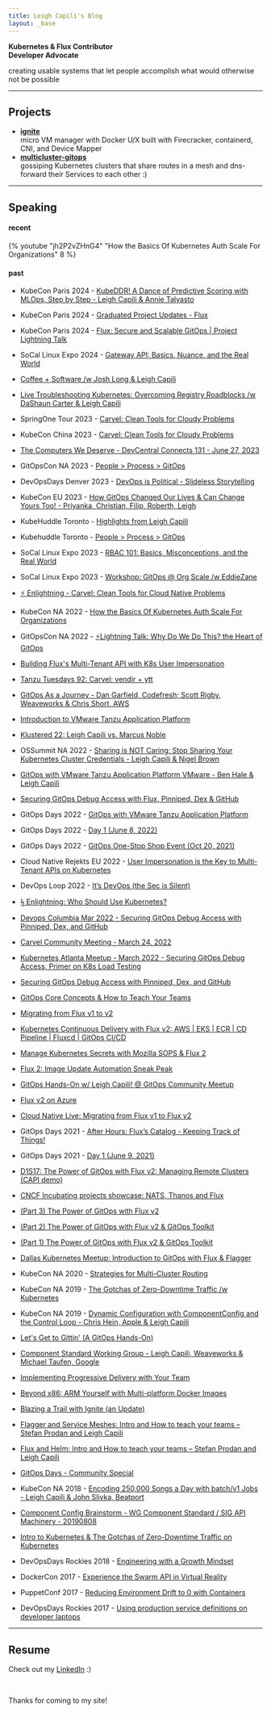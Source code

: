 ```yaml
---
title: Leigh Capili's Blog
layout: _base
---
```


**Kubernetes & Flux Contributor**  
**Developer Advocate**  

creating usable systems that let people accomplish what would otherwise not be possible
_________

## Projects

- **[ignite](https://github.com/weaveworks/ignite)**  
  micro VM manager with Docker U/X built with Firecracker, containerd, CNI, and Device Mapper
- **[multicluster-gitops](https://github.com/stealthybox/multicluster-gitops)**  
  gossiping Kubernetes clusters that share routes in a mesh and dns-forward their Services to each other :)
_________

## Speaking

<!-- #### upcoming -->

#### recent
{% youtube "jh2P2vZHnG4" "How the Basics Of Kubernetes Auth Scale For Organizations" 8 %}

#### past
  - KubeCon Paris 2024 - [KubeDDR! A Dance of Predictive Scoring with MLOps, Step by Step - Leigh Capili & Annie Talvasto](https://www.youtube.com/watch?v=46dGFsIxCLA&pp=ygUMbGVpZ2ggY2FwaWxp)
  - KubeCon Paris 2024 - [Graduated Project Updates - Flux](https://www.youtube.com/watch?v=pW-R7wk_YQI&t=328s)
  - KubeCon Paris 2024 - [Flux: Secure and Scalable GitOps | Project Lightning Talk](https://www.youtube.com/watch?v=LTwJIMWovO4&pp=ygUka3ViZWNvbiBwcm9qZWN0IGxpZ2h0bmluZyB0YWxrcyBmbHV4)
  - SoCal Linux Expo 2024 - [Gateway API: Basics, Nuance, and the Real World](https://www.youtube.com/watch?v=nQXRhHrX4ik&t=2839s&pp=ygUWc2NhbGUgMjF4IGxlaWdoIGNhcGlsaQ%3D%3D)

  - [Coffee + Software /w Josh Long & Leigh Capili](https://www.youtube.com/watch?v=e2_COM0ecB8&pp=ygUMbGVpZ2ggY2FwaWxp)  
  - [Live Troubleshooting Kubernetes: Overcoming Registry Roadblocks /w DaShaun Carter & Leigh Capili](https://www.youtube.com/watch?v=g_k4pfQvKk4)  
  - SpringOne Tour 2023 - [Carvel: Clean Tools for Cloudy Problems](https://www.youtube.com/watch?v=RU03-0IuAX8&list=PLAdzTan_eSPQB81NRBRUcLCuB4gIIsKIp)
  - KubeCon China 2023 - [Carvel: Clean Tools for Cloudy Problems](https://www.youtube.com/watch?v=SS-9NmENcrE&pp=ygUMbGVpZ2ggY2FwaWxp)  
  - [The Computers We Deserve - DevCentral Connects 131 - June 27, 2023](https://www.youtube.com/watch?v=IDQ8CbPWkSE) <!-- Streamed 2 months ago 52 minutes -->
  <!--  This looks like it was pirated off of the CNCF channel - [People > Process > GitOps](https://www.youtube.com/watch?v=LUnsD1Qe3v8) ^^^ 2 months ago 16 minutes --->
  - GitOpsCon NA 2023 - [People > Process > GitOps](https://www.youtube.com/watch?v=74ImHIe3ePQ) <!-- 3 months ago 16 minutes -->
  - DevOpsDays Denver 2023 - [DevOps is Political - Slideless Storytelling](https://www.youtube.com/watch?v=7u0GS-0UtJw) <!-- 4 months ago 33 minutes -->
  - KubeCon EU 2023 - [How GitOps Changed Our Lives & Can Change Yours Too! - Priyanka, Christian, Filip, Roberth, Leigh](https://www.youtube.com/watch?v=hd7VkCLnTWk) <!-- 4 months ago 45 minutes -->
  - KubeHuddle Toronto - [Highlights from Leigh Capili](https://www.youtube.com/watch?v=bvM9f_yg2uY) <!-- 3 months ago 1 minute, 46 seconds -->
  - Kubehuddle Toronto - [People > Process > GitOps](https://www.youtube.com/watch?v=7H_grHsxmx0) <!-- 22 hours ago 22 minutes -->
  - SoCal Linux Expo 2023 - [RBAC 101: Basics, Misconceptions, and the Real World](https://www.youtube.com/watch?v=A6ig4v6XGZg) <!-- 5 months ago 55 minutes -->
  - SoCal Linux Expo 2023 - [Workshop: GitOps @ Org Scale /w EddieZane](https://www.socallinuxexpo.org/scale/20x/presentations/workshop-gitops-collaborating-organizational-scale)
  - [⚡️ Enlightning - Carvel: Clean Tools for Cloud Native Problems](https://www.youtube.com/watch?v=gsyGOv_Nwb0) <!-- Streamed 8 months ago 2 hours, 14 minutes -->

  - KubeCon NA 2022 - [How the Basics Of Kubernetes Auth Scale For Organizations](https://www.youtube.com/watch?v=jh2P2vZHnG4) <!-- 10 months ago 32 minutes -->
  - GitOpsCon NA 2022 - [⚡Lightning Talk: Why Do We Do This? the Heart of GitOps](https://www.youtube.com/watch?v=8QBymb4MLCI) <!-- 10 months ago 10 minutes, 22 seconds -->
  - [Building Flux's Multi-Tenant API with K8s User Impersonation](https://www.youtube.com/watch?v=9_hoXNZKfOk) <!-- 1 year ago 20 minutes -->
  - [Tanzu Tuesdays 92: Carvel: vendir + ytt](https://www.youtube.com/watch?v=0WT7O3kJwjw) <!-- Streamed 1 year ago 1 hour, 24 minutes -->
  - [GitOps As a Journey - Dan Garfield, Codefresh; Scott Rigby, Weaveworks & Chris Short, AWS](https://www.youtube.com/watch?v=LQgsxT3SlN8) <!-- 1 year ago 31 minutes -->
  - [Introduction to VMware Tanzu Application Platform](https://www.youtube.com/watch?v=SDobPYHk_sQ) <!-- 1 year ago 7 minutes, 2 seconds -->
  - [Klustered 22: Leigh Capili vs. Marcus Noble](https://www.youtube.com/watch?v=dr22hR62GXo) <!-- Streamed 1 year ago 1 hour, 49 minutes -->
  - OSSummit NA 2022 - [Sharing is NOT Caring: Stop Sharing Your Kubernetes Cluster Credentials - Leigh Capili & Nigel Brown](https://www.youtube.com/watch?v=xfTCGWL5n7s) <!-- 1 year ago 42 minutes -->
  - [GitOps with VMware Tanzu Application Platform VMware - Ben Hale & Leigh Capili](https://www.youtube.com/watch?v=qm1ZKsTcxa4) <!-- 1 year ago 29 minutes -->
  - [Securing GitOps Debug Access with Flux, Pinniped, Dex & GitHub](https://www.youtube.com/watch?v=etbvuV9EjLc) <!-- 1 year ago 1 hour, 8 minutes -->
  - GitOps Days 2022 - [GitOps with VMware Tanzu Application Platform](https://www.youtube.com/watch?v=ChIdJXkK_CI) <!-- 1 year ago 16 minutes -->
  - GitOps Days 2022 - [Day 1 (June 8, 2022)](https://www.youtube.com/watch?v=qm18DJo1vB8) <!-- Streamed 1 year ago 8 hours, 27 minutes -->
  - GitOps Days 2022 - [GitOps One-Stop Shop Event (Oct 20, 2021)](https://www.youtube.com/watch?v=gWT1rBV7Occ) <!-- Streamed 1 year ago 5 hours, 21 minutes -->
  - Cloud Native Rejekts EU 2022 - [User Impersonation is the Key to Multi-Tenant APIs on Kubernetes](https://www.youtube.com/watch?v=xg4RBS_pdx8) <!-- 1 year ago 24 minutes -->
  - DevOps Loop 2022 - [It’s DevOps (the Sec is Silent)](https://www.youtube.com/watch?v=GywQXoH-6lE) <!-- 1 year ago 55 minutes -->
  - [ϟ Enlightning: Who Should Use Kubernetes?](https://www.youtube.com/watch?v=DjNFiEBOrGY) <!-- Streamed 1 year ago 1 hour, 51 minutes -->
  - [Devops Columbia Mar 2022 - Securing GitOps Debug Access with Pinniped, Dex, and GitHub](https://www.youtube.com/watch?v=OPI-SEOXW34) <!-- 1 year ago 1 hour, 32 minutes -->
  - [Carvel Community Meeting - March 24, 2022](https://www.youtube.com/watch?v=0NbVlhcMbpw) <!-- 1 year ago 38 minutes -->
  - [Kubernetes Atlanta Meetup - March 2022 - Securing GitOps Debug Access, Primer on K8s Load Testing](https://www.youtube.com/watch?v=KVi1gzmt2Go) <!-- 1 year ago 1 hour, 55 minutes -->
  - [Securing GitOps Debug Access with Pinniped, Dex, and GitHub](https://www.youtube.com/watch?v=k6Ww4q3g0-g) <!-- 1 year ago 1 hour, 24 minutes -->

  - [GitOps Core Concepts & How to Teach Your Teams](https://www.youtube.com/watch?v=nWN1F6bsuqc) <!-- 2 years ago 1 hour -->
  - [Migrating from Flux v1 to v2](https://www.youtube.com/watch?v=vwvTwLQhXVI) <!-- 2 years ago 59 minutes -->
  - [Kubernetes Continuous Delivery with Flux v2:  AWS | EKS | ECR | CD Pipeline | Fluxcd | GitOps CI/CD](https://www.youtube.com/watch?v=X9R5ySkiUkc) <!-- 2 years ago 9 minutes, 45 seconds -->
  - [Manage Kubernetes Secrets with Mozilla SOPS & Flux 2](https://www.youtube.com/watch?v=8pbdXAd-F44) <!-- 2 years ago 1 hour -->
  - [Flux 2: Image Update Automation Sneak Peak](https://www.youtube.com/watch?v=WnVTY9KQXE0) <!-- 2 years ago 1 hour -->
  - [GitOps Hands-On w/ Leigh Capili! @ GitOps Community Meetup](https://www.youtube.com/watch?v=cB7iXeNLteE) <!-- 2 years ago 1 hour -->
  - [Flux v2 on Azure](https://www.youtube.com/watch?v=K6OQ93UNSB8) <!-- 2 years ago 1 hour, 1 minute -->
  - [Cloud Native Live: Migrating from Flux v1 to Flux v2](https://www.youtube.com/watch?v=pYcUukYGyZE) <!-- Streamed 2 years ago 1 hour, 4 minutes -->
  - GitOps Days 2021 - [After Hours: Flux’s Catalog - Keeping Track of Things!](https://www.youtube.com/watch?v=gfyo6VqgD_k) <!-- 2 years ago 24 minutes -->
  - GitOps Days 2021 - [Day 1 (June 9, 2021)](https://www.youtube.com/watch?v=jMjB7H2IzQE) <!-- Streamed 2 years ago 8 hours, 23 minutes -->
  - [D1S17: The Power of GitOps with Flux v2: Managing Remote Clusters (CAPI demo)](https://www.youtube.com/watch?v=7W27tAv7Tvs) <!-- 2 years ago 59 minutes -->
  - [CNCF Incubating projects showcase: NATS, Thanos and Flux](https://www.youtube.com/watch?v=Gidqz3D9yes) <!-- 2 years ago 1 hour, 20 minutes -->
  - [(Part 3) The Power of GitOps with Flux v2](https://www.youtube.com/watch?v=N_K5g7o9JKg) <!-- 2 years ago 1 hour, 1 minute -->
  - [(Part 2) The Power of GitOps with Flux v2 & GitOps Toolkit](https://www.youtube.com/watch?v=fC2YCxQRUwU) <!-- 2 years ago 1 hour, 2 minutes -->
  - [(Part 1) The Power of GitOps with Flux v2 & GitOps Toolkit](https://www.youtube.com/watch?v=0v5bjysXTL8) <!-- 2 years ago 59 minutes -->
  - [Dallas Kubernetes Meetup: Introduction to GitOps with Flux & Flagger](https://www.youtube.com/watch?v=7E1aFQKNE40) <!-- 2 years ago 1 hour, 24 minutes -->
  - KubeCon NA 2020 - [Strategies for Multi-Cluster Routing](https://www.youtube.com/watch?v=as4NU-Z8dlE) <!-- 2 years ago 39 minutes -->

  - KubeCon NA 2019 - [The Gotchas of Zero-Downtime Traffic /w Kubernetes](https://www.youtube.com/watch?v=0o5C12kzEDI) <!-- 3 years ago 33 minutes -->
  - KubeCon NA 2019 - [Dynamic Configuration with ComponentConfig and the Control Loop - Chris Hein, Apple & Leigh Capili](https://www.youtube.com/watch?v=2SKJ-L10vuQ) <!-- 3 years ago 35 minutes -->
  - [Let's Get to Gittin' (A GitOps Hands-On)](https://www.youtube.com/watch?v=TbFu4hG73wg) <!-- 3 years ago 59 minutes -->
  - [Component Standard Working Group - Leigh Capili, Weaveworks & Michael Taufen, Google](https://www.youtube.com/watch?v=Sud5fzCz0kk) <!-- 3 years ago 24 minutes -->
  - [Implementing Progressive Delivery with Your Team](https://www.youtube.com/watch?v=Boz0rlIpXzc) <!-- 3 years ago 35 minutes -->
  - [Beyond x86: ARM Yourself with Multi-platform Docker Images](https://www.youtube.com/watch?v=ck9VpgosuJM) <!-- 3 years ago 55 minutes -->
  - [Blazing a Trail with Ignite (an Update)](https://www.youtube.com/watch?v=Zx7XxXXjwi0) <!-- 3 years ago 55 minutes -->
  - [Flagger and Service Meshes: Intro and How to teach your teams – Stefan Prodan and Leigh Capili](https://www.youtube.com/watch?v=eMJ0uDvXoH0) <!-- 3 years ago 49 minutes -->
  - [Flux and Helm: Intro and How to teach your teams – Stefan Prodan and Leigh Capili](https://www.youtube.com/watch?v=vQbjv7AffVg) <!-- 3 years ago 58 minutes -->
  - [GitOps Days - Community Special](https://www.youtube.com/watch?v=ETXgLgxaeoo) <!-- Streamed 3 years ago 2 hours, 11 minutes -->

  - KubeCon NA 2018 - [Encoding 250,000 Songs a Day with batch/v1 Jobs - Leigh Capili & John Slivka, Beatport](https://www.youtube.com/watch?v=mvrFqRDBgqs) <!-- 4 years ago 49 minutes -->
  - [Component Config Brainstorm - WG Component Standard / SIG API Machinery - 20190808](https://www.youtube.com/watch?v=qThNvuhM-kY) <!-- 4 years ago 57 minutes -->
  - [Intro to Kubernetes & The Gotchas of Zero-Downtime Traffic on Kubernetes](https://www.youtube.com/watch?v=NznscZvAhs8) <!-- 4 years ago 54 minutes -->
  - DevOpsDays Rockies 2018 - [Engineering with a Growth Mindset](https://www.youtube.com/watch?v=oLqfhUvonu8) <!-- 5 years ago 32 minutes -->

  - DockerCon 2017 - [Experience the Swarm API in Virtual Reality](https://www.youtube.com/watch?v=Ko7FFnoWD7Y)
  - PuppetConf 2017 - [Reducing Environment Drift to 0 with Containers](https://www.youtube.com/watch?v=LBBMbwB6nUQ) <!-- 5 years ago 38 minutes -->
  - DevOpsDays Rockies 2017 - [Using production service definitions on developer laptops](https://www.youtube.com/watch?v=pVidjTN4cLQ) <!-- 6 years ago 5 minutes, 28 seconds -->

_________

## Resume
Check out my [LinkedIn](https://linkedin.com/in/leighcs) :)

</br>

Thanks for coming to my site!